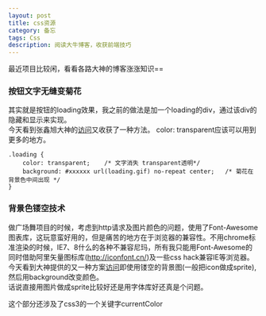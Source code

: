 ```yaml
---
layout: post
title: css资源
category: 备忘
tags: Css
description: 阅读大牛博客，收获前端技巧
---
```


最近项目比较闲，看看各路大神的博客涨涨知识==

### 按钮文字无缝变菊花
其实就是按钮的loading效果，我之前的做法是加一个loading的div，通过该div的隐藏和显示来实现。  
今天看到张鑫旭大神的[访问](http://www.zhangxinxu.com/wordpress/2014/11/button-text-to-loading/)又收获了一种方法。  color: transparent应该可以用到更多的地方。
	
	.loading {
    	color: transparent;    /* 文字消失 transparent透明*/
    	background: #xxxxxx url(loading.gif) no-repeat center;   /* 菊花在背景色中间出现 */
	}
	
### 背景色镂空技术
做广场舞项目的时候，考虑到http请求及图片颜色的问题，使用了Font-Awesome图表库，这玩意蛮好用的，但是痛苦的地方在于浏览器的兼容性。不用chrome标准渲染的时候，IE7、8什么的各种不兼容尼玛，所有我只能用Font-Awesome的同时借助阿里矢量图标库(http://iconfont.cn/)及一些css hack兼容IE等浏览器。  
今天看到大神提供的又一种方案[访问](http://www.zhangxinxu.com/wordpress/2013/07/css-%E8%83%8C%E6%99%AF%E8%89%B2%E5%9B%BE%E7%89%87%E9%95%82%E7%A9%BA%E6%8A%80%E6%9C%AF/)即使用镂空的背景图(一般把icon做成sprite),然后用background改变颜色。  
话说直接用图片做成sprite比较好还是用字体库好还真是个问题。

这个部分还涉及了css3的一个关键字currentColor



